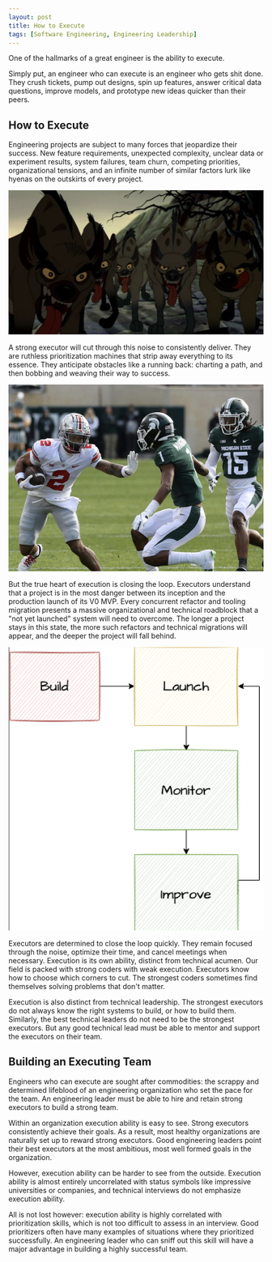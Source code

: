 ```yaml
---
layout: post
title: How to Execute
tags: [Software Engineering, Engineering Leadership]
---
```

<script> 
  (function(i,s,o,g,r,a,m){i['GoogleAnalyticsObject']=r;i[r]=i[r]||function(){
  (i[r].q=i[r].q||[]).push(arguments)},i[r].l=1*new Date();a=s.createElement(o),
  m=s.getElementsByTagName(o)[0];a.async=1;a.src=g;m.parentNode.insertBefore(a,m)
  })(window,document,'script','https://www.google-analytics.com/analytics.js','ga');

  ga('create', 'UA-82391879-1', 'auto');
  ga('send', 'pageview');

</script>



One of the hallmarks of a great engineer is the ability to execute. 

Simply put, an engineer who can execute is an engineer who gets shit done. They crush tickets, pump out designs, spin up features, answer critical data questions, improve models, and prototype new ideas quicker than their peers.

## How to Execute

Engineering projects are subject to many forces that jeopardize their success. New feature requirements, unexpected complexity, unclear data or experiment results, system failures, team churn, competing priorities, organizational tensions, and an infinite number of similar factors lurk like hyenas on the outskirts of every project. 


![hyenas](/img/hyenas.png)


A strong executor will cut through this noise to consistently deliver. They are ruthless prioritization machines that strip away everything to its essence. They anticipate obstacles like a running back: charting a path, and then bobbing and weaving their way to success. 

![Bobbing and Weaving ](/img/running_back.png)

But the true heart of execution is closing the loop. Executors understand that a project is in the most danger between its inception and the production launch of its V0 MVP. Every concurrent refactor and tooling migration presents a massive organizational and technical roadblock that a "not yet launched" system will need to overcome. The longer a project stays in this state, the more such refactors and technical migrations will appear, and the deeper the project will fall behind.

![Launch, monitor, improve](/img/launch.png)

<!-- *A project is most vulnerable before the first launch* -->

Executors are determined to close the loop quickly. They remain focused through the noise, optimize their time, and cancel meetings when necessary.  Execution is its own ability, distinct from technical acumen. Our field is packed with strong coders with weak execution. Executors know how to choose which corners to cut. The strongest coders sometimes find themselves solving problems that don't matter. 

Execution is also distinct from technical leadership. The strongest executors do not always know the right systems to build, or how to build them. Similarly, the best technical leaders do not need to be the strongest executors. But any good technical lead must be able to mentor and support the executors on their team.

## Building an Executing Team

Engineers who can execute are sought after commodities: the scrappy and determined lifeblood of an engineering organization who set the pace for the team. An engineering leader must be able to hire and retain strong executors to build a strong team. 

Within an organization execution ability is easy to see. Strong executors consistently achieve their goals. As a result, most healthy organizations are naturally set up to reward strong executors. Good engineering leaders point their best executors at the most ambitious, most well formed goals in the organization.

However, execution ability can be harder to see from the outside. Execution ability is almost entirely uncorrelated with status symbols like impressive universities or companies, and technical interviews do not emphasize execution ability.

All is not lost however: execution ability is highly correlated with prioritization skills, which is not too difficult to assess in an interview. Good prioritizers often have many examples of situations where they prioritized successfully. An engineering leader who can sniff out this skill will have a major advantage in building a highly successful team. 




<!-- 
 projects in this state are maximally exposed to every kind of organization, technical, and personnel risk. 


This is by far the most critical skill for junior engineers working at small companies. 


More senior engineers working at big companies can sometimes squeak by without this skill, but this is more of a condemnation of these companies than an endorsement of these engineers.

 -->



<!-- On simple projects, determination is the most important dimension. A determined engineer will remain focused through the noise in front of them. They will cancel meetings when  -->



<!-- 


Software systems are constantly changing. 

In any reasonably large software organization, many projects will proceed concurrently and independently. Refactors, new services, tooling migrations, etc. Each such project will 











Strong executors are perpetual motion machines, capable of push in multiple directions at once. 



Every software project will be 










They optimize their focus time, work nights or weekends to deliver when necessary, and -->